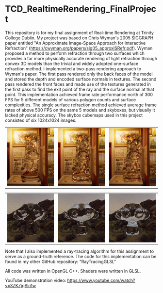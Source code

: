 # TCD_RealtimeRendering_FinalProject

This repository is for my final assignment of Real-time Rendering at Trinity College Dublin. My project was based on Chris Wyman's 2005 SIGGRAPH paper entitled  "An Approximate Image-Space Approach for Interactive Refraction" (https://cwyman.org/papers/sig05_approxISRefr.pdf). Wyman proposed a method to perform refraction through two surfaces which provides a far more physically accurate rendering of light refraction through convex 3D models than the trivial and widely adopted one-surface refraction method. I implemented a two-pass rendering approach to Wyman's paper. The first pass rendered only the back faces of the model and stored the depth and encoded surface normals in textures. The second pass rendered the front faces and made use of the textures generated in the first pass to find the exit point of the ray and the surface normal at that point. This implementation achieved frame rate performance north of 300 FPS for 5 different models of various polygon counts and surface complexities. The single surface refraction method achieved average frame rates of above 500 FPS on the same 5 models and skyboxes, but visually it lacked physical accuracy. The skybox cubemaps used in this project consisted of six 1024x1024 images.

<table>
  <tr>
    <td><img src="screenshots/Buddha_Museum_IOR_1.500_1_surface__trimmed.png" width="200"/></td>
    <td><img src="screenshots/Buddha_Museum_IOR_1.500_2_surfaces_dn_dv_trimmed.png" width="200"/></td>
    <td><img src="screenshots/Buddha_Museum_IOR_1.500_ray_trimmed.png" width="200"/></td>
  </tr>
</table>

<table>
  <tr>
    <td><img src="screenshots/Monkey_Night Sky_IOR_1.500_1_surface__trimmed.png
" width="250"/></td>
        <td><img src="screenshots/Monkey_Night Sky_IOR_1.500_2_surfaces_dn_dv_trimmed.png
" width="250"/></td>
        <td><img src="screenshots/Monkey_Night Sky_IOR_1.500_ray_trimmed.png
" width="250"/></td>
  </tr>
</table>

Note that I also implemented a ray-tracing algorithm for this assignment to serve as a ground-truth reference. The code for this implementation can be found in my other GitHub repository: "RayTracingGLSL"

All code was written in OpenGL C++. Shaders were written in GLSL.

YouTube demonstration video: https://www.youtube.com/watch?v=3ZKZjqSln1w

